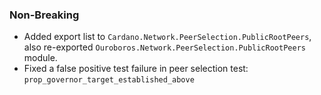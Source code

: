 ### Non-Breaking

- Added export list to `Cardano.Network.PeerSelection.PublicRootPeers`, also
  re-exported `Ouroboros.Network.PeerSelection.PublicRootPeers` module.
- Fixed a false positive test failure in peer selection test: `prop_governor_target_established_above`


